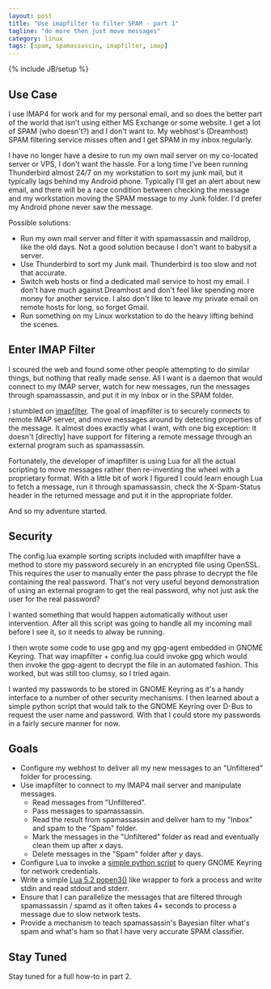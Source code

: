 ```yaml
---
layout: post
title: "Use imapfilter to filter SPAM - part 1"
tagline: "do more then just move messages"
category: linux
tags: [spam, spamassassin, imapfilter, imap]
---
```

{% include JB/setup %}


Use Case
--------

I use IMAP4 for work and for my personal email, and so does the better part of the world that isn't using either MS Exchange or some website.  I get a lot of SPAM (who doesn't?) and I don't want to.  My webhost's (Dreamhost) SPAM filtering service misses often and I get SPAM in my inbox regularly.

I have no longer have a desire to run my own mail server on my co-located server or VPS, I don't want the hassle.  For a long time I've been running Thunderbird almost 24/7 on my workstation to sort my junk mail, but it typically lags behind my Android phone.  Typically I'll get an alert about new email, and there will be a race condition between checking the message and my workstation moving the SPAM message to my Junk folder.  I'd prefer my Android phone never saw the message.

Possible solutions:
* Run my own mail server and filter it with spamassassin and maildrop, like the old days. Not a good solution because I don't want to babysit a server.
* Use Thunderbird to sort my Junk mail.  Thunderbird is too slow and not that accurate.
* Switch web hosts or find a dedicated mail service to host my email.  I don't have much against Dreamhost and don't feel like spending more money for another service.  I also don't like to leave my private email on remote hosts for long, so forget Gmail.
* Run something on my Linux workstation to do the heavy lifting behind the scenes.


Enter IMAP Filter
-----------------

I scoured the web and found some other people attempting to do similar things, but nothing that really made sense.  All I want is a daemon that would connect to my IMAP server, watch for new messages, run the messages through spamassassin, and put it in my Inbox or in the SPAM folder.

I stumbled on [imapfilter](https://github.com/lefcha/imapfilter).  The goal of imapfilter is to securely connects to remote IMAP server, and move messages around by detecting properties of the message.  It almost does exactly what I want, with one big exception: it doesn't [directly] have support for filtering a remote message through an external program such as spamassassin.

Fortunately, the developer of imapfilter is using Lua for all the actual scripting to move messages rather then re-inventing the wheel with a proprietary format.  With a little bit of work I figured I could learn enough Lua to fetch a message, run it through spamassassin, check the X-Spam-Status header in the returned message and put it in the appropriate folder.

And so my adventure started.


Security
--------

The config.lua example sorting scripts included with imapfilter have a method to store my password securely in an encrypted file using OpenSSL.  This requires the user to manually enter the pass phrase to decrypt the file containing the real password.  That's not very useful beyond demonstration of using an external program to get the real password, why not just ask the user for the real password?

I wanted something that would happen automatically without user intervention.  After all this script was going to handle all my incoming mail before I see it, so it needs to alway be running.

I then wrote some code to use gpg and my gpg-agent embedded in GNOME Keyring.  That way imapfilter + config.lua could invoke gpg which would then invoke the gpg-agent to decrypt the file in an automated fashion.  This worked, but was still too clumsy, so I tried again.

I wanted my passwords to be stored in GNOME Keyring as it's a handy interface to a number of other security mechanisms.  I then learned about a simple python script that would talk to the GNOME Keyring over D-Bus to request the user name and password.  With that I could store my passwords in a fairly secure manner for now.


Goals
-----

* Configure my webhost to deliver all my new messages to an "Unfiltered" folder for processing.
* Use imapfilter to connect to my IMAP4 mail server and manipulate messages.
  * Read messages from "Unfiltered".
  * Pass messages to spamassassin.
  * Read the result from spamassassin and deliver ham to my "Inbox" and spam to the "Spam" folder.
  * Mark the messages in the "Unfiltered" folder as read and eventually clean them up after *x* days.
  * Delete messages in the "Spam" folder after *y* days.
* Configure Lua to invoke a [simple python script](/security/2013/05/13/gnome-keyring-access-for-python) to query GNOME Keyring for network credentials.
* Write a simple [Lua 5.2 popen3()](/programming/2013/05/12/lua-popen3-implementation) like wrapper to fork a process and write stdin and read stdout and stderr.
* Ensure that I can parallelize the messages that are filtered through spamassassin / spamd as it often takes 4+ seconds to process a message due to slow network tests.
* Provide a mechanism to teach spamassassin's Bayesian filter what's spam and what's ham so that I have very accurate SPAM classifier.

Stay Tuned
----------

Stay tuned for a full how-to in part 2.

